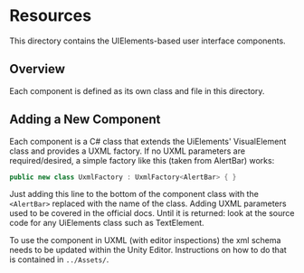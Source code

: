 # Resources
This directory contains the UIElements-based user interface components.

## Overview
Each component is defined as its own class and file in this directory.

## Adding a New Component
Each component is a C# class that extends the UiElements' VisualElement class and provides a UXML factory. If no UXML parameters are
required/desired, a simple factory like this (taken from AlertBar) works:
```csharp
public new class UxmlFactory : UxmlFactory<AlertBar> { }
```

Just adding this line to the bottom of the component class with the `<AlertBar>` replaced with the name of the class. Adding UXML parameters
used to be covered in the official docs. Until it is returned: look at the source code for any UiElements class such as TextElement.

To use the component in UXML (with editor inspections) the xml schema needs to be updated within the Unity Editor. Instructions on how to do
that is contained in `../Assets/`.
